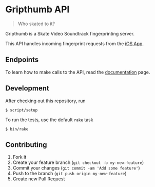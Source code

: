 # Gripthumb API

> Who skated to it?

Gripthumb is a Skate Video Soundtrack fingerprinting server.

This API handles incoming fingerprint requests from the
[iOS App](https://github.com/gripthumb/Gripthumb-iOS).

## Endpoints

To learn how to make calls to the API,
read the [documentation](http://docs.gripthumb.com) page.

## Development

After checking out this repository, run

```console
$ script/setup
```

To run the tests, use the default `rake` task

```console
$ bin/rake
```

## Contributing

1. Fork it
2. Create your feature branch (`git checkout -b my-new-feature`)
3. Commit your changes (`git commit -am 'Add some feature'`)
4. Push to the branch (`git push origin my-new-feature`)
5. Create new Pull Request
